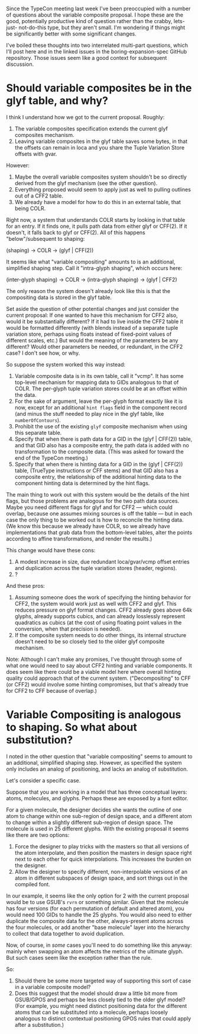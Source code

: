 Since the TypeCon meeting last week I've been preoccupied with a number of
questions about the variable composite proposal.  I hope these are the good,
potentially productive kind of question rather than the crabby, lets-just-
not-do-this type, but they aren't small. I'm wondering if things might be
significantly better with some significant changes.

I've boiled these thoughts into two interrelated multi-part questions, 
which I'll post here and in the linked issues in the boring-expansion-spec
GitHub repository. Those issues seem like a good context for subsequent
discussion.

# Should variable composites be in the glyf table, and why?

I think I understand how we got to the current proposal. Roughly:

1. The variable composites specification extends the current glyf 
   composites mechanism.
2. Leaving variable composites in the glyf table saves some bytes,
   in that the offsets can remain in loca and you share the Tuple
   Variation Store offsets with gvar.

However:

1. Maybe the overall variable composites system shouldn't be so 
   directly derived from the glyf mechanism (see the other question).
2. Everything proposed would seem to apply just as well to pulling
   outlines out of a CFF2 table.
3. We already have a model for how to do this in an external table,
   that being COLR.

Right now, a system that understands COLR starts by looking in that table for
an entry. If it finds one, it pulls path data from either glyf or CFF(2). If it
doesn't, it falls back to glyf or CFF(2).  All of this happens
"below"/subsequent to shaping:

(shaping) -> COLR -> (glyf | CFF(2))

It seems like what "variable compositing" amounts to is an additional,
simplified shaping step. Call it "intra-glyph shaping", which occurs here:

(inter-glyph shaping) -> COLR -> (intra-glyph shaping) -> (glyf | CFF2)

The only reason the system doesn't already look like this is that the
compositing data is stored in the glyf table.

Set aside the question of other potential changes and just consider the current
proposal: If one wanted to have this mechanism for CFF2 also, would it be
substantially different? If it had to live inside the CFF2 table it would be
formatted differently (with blends instead of a separate tuple variation store,
perhaps using floats instead of fixed-point values of different scales, etc.)
But would the meaning of the parameters be any different? Would other
parameters be needed, or redundant, in the CFF2 case?  I don't see how, or why.

So suppose the system worked this way instead:

1. Variable composite data is in its own table, call it "vcmp". It has some 
   top-level mechanism for mapping data to GIDs analogous to that of COLR.
   The per-glyph tuple variation stores could be at an offset within the
   data.
2. For the sake of argument, leave the per-glyph format exactly like it is
   now, except for an additional `hint flags` field in the component record
   (and minus the stuff needed to play nice in the glyf table, like 
   `numberOfContours`).
3. Prohibit the use of the existing `glyf` composite mechanism when using
   this separate table.
4. Specify that when there is path data for a GID in the (glyf | CFF(2)) table,
   and that GID also has a composite entry, the path data is added with no
   transformation to the composite data. (This was asked for toward the end
   of the TypeCon meeting.)
5. Specify that when there is hinting data for a GID in the (glyf | CFF(2)) table,
   (TrueType instructions or CFF stems) and that GID also has a composite entry,
   the relationship of the additional hinting data to the component hinting data
   is determined by the hint flags.

The main thing to work out with this system would be the details of the hint
flags, but those problems are analogous for the two path data sources.  Maybe
you need different flags for glyf and for CFF2 — which could overlap, because
one assumes mixing sources is off the table — but in each case the only thing
to be worked out is how to reconcile the hinting data. (We know this because we
already have COLR, so we already have implementations that grab data from the
bottom-level tables, alter the points according to affine transformations, and
render the results.)

This change would have these cons:

1. A modest increase in size, due redundant loca/gvar/vcmp offset entries and
   duplication across the tuple variation stores (header, regions).
2. ?

And these pros:

1. Assuming someone does the work of specifying the hinting behavior for CFF2,
   the system would work just as well with CFF2 and glyf. This reduces pressure
   on glyf format changes. CFF2 already goes above 64k glyphs, already supports
   cubics, and can already losslessly represent quadratics as cubics (at the cost
   of using floating point values in the conversion, when that precision is
   needed).
2. If the composite system needs to do other things, its internal structure
   doesn't need to be so closely tied to the older glyf composite mechanism.

Note: Although I can't make any promises, I've thought through some of what one
would need to say about CFF2 hinting and variable components. It does seem like
there could be a viable model here where overall hinting quality could approach
that of the current system. ("Decompositing" to CFF (or CFF2) would involve
some hinting compromises, but that's already true for CFF2 to CFF because of
overlap.)

# Variable Compositing is analogous to shaping. So what about substitution?

I noted in the other question that "variable compositing" seems to amount to an
additional, simplified shaping step. However, as specified the system only
includes an analog of positioning, and lacks an analog of substitution.

Let's consider a specific case.

Suppose that you are working in a model that has three conceptual layers: atoms,
molecules, and glyphs. Perhaps these are exposed by a font editor.

For a given molecule, the designer decides she wants the outline of one atom to
change within one sub-region of design space, and a different atom to change
within a slightly different sub-region of design space. The molecule is used in
25 different glyphs. With the existing proposal it seems like there are two
options:

1. Force the designer to play tricks with the masters so that all versions of
   the atom interpolate, and then position the masters in design space right next
   to each other for quick interpolations. This increases the burden on the 
   designer.
2. Allow the designer to specify different, non-interpolable versions of an
   atom in different subspaces of design space, and sort things out in the
   compiled font.

In our example, it seems like the only option for 2 with the current proposal
would be to use GSUB's `rvrn` or something similar. Given that the molecule has
four versions (for each permutation of default and altered atom), you would
need 100 GIDs to handle the 25 glyphs. You would also need to either duplicate
the composite data for the other, always-present atoms across the four
molecules, or add another "base molecule" layer into the hierarchy to collect
that data together to avoid duplication.

Now, of course, in *some* cases you'll need to do something like this anyway:
mainly when swapping an atom affects the metrics of the ultimate glyph. But
such cases seem like the exception rather than the rule. 

So:

1. Should there be some more targeted way of supporting this sort of case
   in a variable composite model?
2. Does this suggest that the model should draw a little bit more from
   GSUB/GPOS and perhaps be less closely tied to the older glyf model? (For
   example, you might need distinct positioning data for the different atoms
   that can be substituted into a molecule, perhaps loosely analogous to
   distinct contextual positioning GPOS rules that could apply after a
   substitution.)

